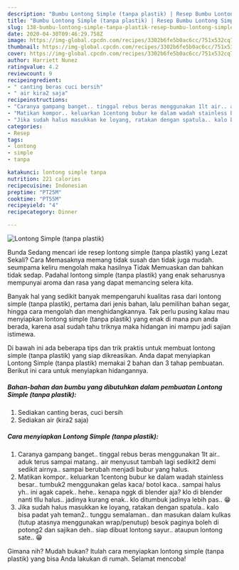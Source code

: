```yaml
---
description: "Bumbu Lontong Simple (tanpa plastik) | Resep Bumbu Lontong Simple (tanpa plastik) Yang Lezat Sekali"
title: "Bumbu Lontong Simple (tanpa plastik) | Resep Bumbu Lontong Simple (tanpa plastik) Yang Lezat Sekali"
slug: 138-bumbu-lontong-simple-tanpa-plastik-resep-bumbu-lontong-simple-tanpa-plastik-yang-lezat-sekali
date: 2020-04-30T09:46:29.758Z
image: https://img-global.cpcdn.com/recipes/3302b6fe5b0ac6cc/751x532cq70/lontong-simple-tanpa-plastik-foto-resep-utama.jpg
thumbnail: https://img-global.cpcdn.com/recipes/3302b6fe5b0ac6cc/751x532cq70/lontong-simple-tanpa-plastik-foto-resep-utama.jpg
cover: https://img-global.cpcdn.com/recipes/3302b6fe5b0ac6cc/751x532cq70/lontong-simple-tanpa-plastik-foto-resep-utama.jpg
author: Harriett Nunez
ratingvalue: 4.2
reviewcount: 9
recipeingredient:
- " canting beras cuci bersih"
- " air kira2 saja"
recipeinstructions:
- "Caranya gampang banget.. tinggal rebus beras menggunakan 1lt air.. aduk terus sampai matang.. air menyusut tambah lagi sedikit2 demi sedikit airnya.. sampai berubah menjadi bubur yang halus."
- "Matikan kompor.. keluarkan 1centong bubur ke dalam wadah stainless besar.. tumbuk2 menggunakan gelas kaca/ botol kaca.. sampai halus yh.. ini agak capek.. hehe.. kenapa nggk di blender aja? klo di blender nanti tllu halus.. jadinya kurang enak.. klo ditumbuk jadinya lebih pas.. 😁"
- "Jika sudah halus masukkan ke loyang, ratakan dengan spatula.. kalo bisa padat yah teman2.. tunggu semalaman.. dan masukan dalam kulkas (tutup atasnya menggunakan wrap/penutup) besok paginya boleh di potong2 dan sajikan deh.. siap dibuat lontong sayur.. ataupun lontong sate.. 😁"
categories:
- Resep
tags:
- lontong
- simple
- tanpa

katakunci: lontong simple tanpa 
nutrition: 221 calories
recipecuisine: Indonesian
preptime: "PT25M"
cooktime: "PT55M"
recipeyield: "4"
recipecategory: Dinner

---
```



![Lontong Simple (tanpa plastik)](https://img-global.cpcdn.com/recipes/3302b6fe5b0ac6cc/751x532cq70/lontong-simple-tanpa-plastik-foto-resep-utama.jpg)

Bunda Sedang mencari ide resep lontong simple (tanpa plastik) yang Lezat Sekali? Cara Memasaknya memang tidak susah dan tidak juga mudah. seumpama keliru mengolah maka hasilnya Tidak Memuaskan dan bahkan tidak sedap. Padahal lontong simple (tanpa plastik) yang enak seharusnya mempunyai aroma dan rasa yang dapat memancing selera kita.

Banyak hal yang sedikit banyak mempengaruhi kualitas rasa dari lontong simple (tanpa plastik), pertama dari jenis bahan, lalu pemilihan bahan segar, hingga cara mengolah dan menghidangkannya. Tak perlu pusing kalau mau menyiapkan lontong simple (tanpa plastik) yang enak di mana pun anda berada, karena asal sudah tahu triknya maka hidangan ini mampu jadi sajian istimewa.




Di bawah ini ada beberapa tips dan trik praktis untuk membuat lontong simple (tanpa plastik) yang siap dikreasikan. Anda dapat menyiapkan Lontong Simple (tanpa plastik) memakai 2 bahan dan 3 tahap pembuatan. Berikut ini cara untuk menyiapkan hidangannya.

<!--inarticleads1-->

##### Bahan-bahan dan bumbu yang dibutuhkan dalam pembuatan Lontong Simple (tanpa plastik):

1. Sediakan  canting beras, cuci bersih
1. Sediakan  air (kira2 saja)




<!--inarticleads2-->

##### Cara menyiapkan Lontong Simple (tanpa plastik):

1. Caranya gampang banget.. tinggal rebus beras menggunakan 1lt air.. aduk terus sampai matang.. air menyusut tambah lagi sedikit2 demi sedikit airnya.. sampai berubah menjadi bubur yang halus.
1. Matikan kompor.. keluarkan 1centong bubur ke dalam wadah stainless besar.. tumbuk2 menggunakan gelas kaca/ botol kaca.. sampai halus yh.. ini agak capek.. hehe.. kenapa nggk di blender aja? klo di blender nanti tllu halus.. jadinya kurang enak.. klo ditumbuk jadinya lebih pas.. 😁
1. Jika sudah halus masukkan ke loyang, ratakan dengan spatula.. kalo bisa padat yah teman2.. tunggu semalaman.. dan masukan dalam kulkas (tutup atasnya menggunakan wrap/penutup) besok paginya boleh di potong2 dan sajikan deh.. siap dibuat lontong sayur.. ataupun lontong sate.. 😁




Gimana nih? Mudah bukan? Itulah cara menyiapkan lontong simple (tanpa plastik) yang bisa Anda lakukan di rumah. Selamat mencoba!
